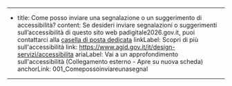 ---
  - title: Come posso inviare una segnalazione o un suggerimento di accessibilità?
    content: Se desideri inviare segnalazioni o suggerimenti sull’accessibilità di questo sito web padigitale2026.gov.it, puoi contattarci alla <a href='mailto:accessibilita@innovazione.gov.it'>casella di posta dedicata</a>
    linkLabel: Scopri di più sull'accessibilità
    link: https://www.agid.gov.it/it/design-servizi/accessibilita
    ariaLabel: Vai a un approfondimento sull'accessibilità (Collegamento esterno - Apre su nuova scheda)
    anchorLink: 001_Comepossoinviareunasegnal
---